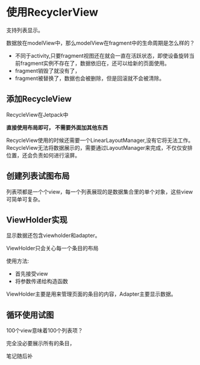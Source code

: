 # 使用RecyclerView

支持列表显示。

数据放在modelView中，那么modelView在fragment中的生命周期是怎么样的？

- 不同于activity,只要fragment视图还在就会一直在活跃状态，即使设备旋转当前fragment实例不存在了，数据依旧在，还可以给新的页面使用。
- fragment销毁了就没有了，
- fragment被替换了，数据也会被删除，但是回滚就不会被清除。

## 添加RecycleView

RecycleView在Jetpack中

**直接使用布局即可， 不需要外面加其他东西**

RecycleView使用的时候还需要一个LinearLayoutManager,没有它将无法工作。
RecycleView无法将数据展示的，需要通过LayoutManager来完成，不仅仅安排位置，还会负责如何进行滚屏。

## 创建列表试图布局

列表项都是一个个view，每一个列表展现的是数据集合里的单个对象，这些view可简单可复杂。

## ViewHolder实现

显示数据还包含viewholder和adapter。

ViewHolder只会关心每一个条目的布局


使用方法:

- 首先接受view
- 将参数传递给构造函数

ViewHolder主要是用来管理页面的条目的内容，Adapter主要显示数据。


## 循环使用试图

100个view意味着100个列表项？

完全没必要展示所有的条目，

笔记随后补






































